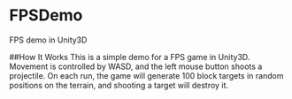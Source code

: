 # FPSDemo
FPS demo in Unity3D

##How It Works
This is a simple demo for a FPS game in Unity3D. Movement is controlled by WASD, and the left mouse button shoots a projectile. On each run, the game will generate 100 block targets in random positions on the terrain, and shooting a target will destroy it.
